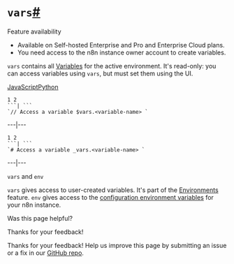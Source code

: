 [ ](https://github.com/n8n-io/n8n-docs/edit/main/docs/code/cookbook/builtin/vars.md "Edit this page")

# `vars`[#](#vars "Permanent link")

Feature availability

  * Available on Self-hosted Enterprise and Pro and Enterprise Cloud plans.
  * You need access to the n8n instance owner account to create variables.



`vars` contains all [Variables](../../../variables/) for the active environment. It's read-only: you can access variables using `vars`, but must set them using the UI.

[JavaScript](#__tabbed_1_1)[Python](#__tabbed_1_2)

```
1 2
```| ```
`// Access a variable $vars.<variable-name> `
```  
---|---  
  
```
1 2
```| ```
`# Access a variable _vars.<variable-name> `
```  
---|---  
  
`vars` and `env`

`vars` gives access to user-created variables. It's part of the [Environments](../../../../source-control-environments/) feature. `env` gives access to the [configuration environment variables](../../../../hosting/configuration/environment-variables/) for your n8n instance. 

Was this page helpful? 

Thanks for your feedback! 

Thanks for your feedback! Help us improve this page by submitting an issue or a fix in our [GitHub repo](https://github.com/n8n-io/n8n-docs). 

